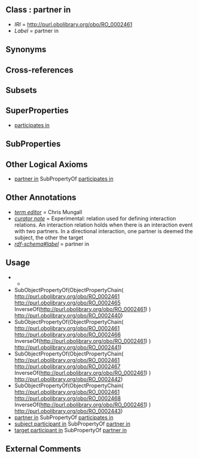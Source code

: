 
## Class : partner in

 * *IRI* = http://purl.obolibrary.org/obo/RO_0002461
 * *Label* = partner in

## Synonyms


## Cross-references


## Subsets


## SuperProperties

 * [participates in](../../RO/56/RO_0000056.md)

## SubProperties


## Other Logical Axioms

 * [partner in](../../RO/61/RO_0002461.md) SubPropertyOf [participates in](../../RO/56/RO_0000056.md)

## Other Annotations

 * *[term editor](../../IAO/17/IAO_0000117.md)* = Chris Mungall
 * *[curator note](../../IAO/32/IAO_0000232.md)* = Experimental: relation used for defining interaction relations. An interaction relation holds when there is an interaction event with two partners. In a directional interaction, one partner is deemed the subject, the other the target
 * *[rdf-schema#label](../../el/rdf-schema#label.md)* = partner in

## Usage

 * -
 * SubObjectPropertyOf(ObjectPropertyChain( <http://purl.obolibrary.org/obo/RO_0002461> <http://purl.obolibrary.org/obo/RO_0002465> InverseOf(<http://purl.obolibrary.org/obo/RO_0002461>) ) <http://purl.obolibrary.org/obo/RO_0002440>)
 * SubObjectPropertyOf(ObjectPropertyChain( <http://purl.obolibrary.org/obo/RO_0002461> <http://purl.obolibrary.org/obo/RO_0002466> InverseOf(<http://purl.obolibrary.org/obo/RO_0002461>) ) <http://purl.obolibrary.org/obo/RO_0002441>)
 * SubObjectPropertyOf(ObjectPropertyChain( <http://purl.obolibrary.org/obo/RO_0002461> <http://purl.obolibrary.org/obo/RO_0002467> InverseOf(<http://purl.obolibrary.org/obo/RO_0002461>) ) <http://purl.obolibrary.org/obo/RO_0002442>)
 * SubObjectPropertyOf(ObjectPropertyChain( <http://purl.obolibrary.org/obo/RO_0002461> <http://purl.obolibrary.org/obo/RO_0002468> InverseOf(<http://purl.obolibrary.org/obo/RO_0002461>) ) <http://purl.obolibrary.org/obo/RO_0002443>)
 * [partner in](../../RO/61/RO_0002461.md) SubPropertyOf [participates in](../../RO/56/RO_0000056.md)
 * [subject participant in](../../RO/62/RO_0002462.md) SubPropertyOf [partner in](../../RO/61/RO_0002461.md)
 * [target participant in](../../RO/63/RO_0002463.md) SubPropertyOf [partner in](../../RO/61/RO_0002461.md)

## External Comments

